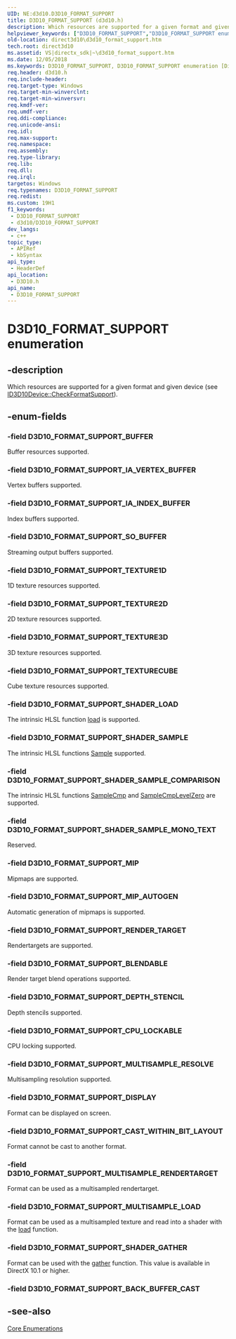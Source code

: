 ```yaml
---
UID: NE:d3d10.D3D10_FORMAT_SUPPORT
title: D3D10_FORMAT_SUPPORT (d3d10.h)
description: Which resources are supported for a given format and given device (see ID3D10Device::CheckFormatSupport).
helpviewer_keywords: ["D3D10_FORMAT_SUPPORT","D3D10_FORMAT_SUPPORT enumeration [Direct3D 10]","D3D10_FORMAT_SUPPORT_BLENDABLE","D3D10_FORMAT_SUPPORT_BUFFER","D3D10_FORMAT_SUPPORT_CAST_WITHIN_BIT_LAYOUT","D3D10_FORMAT_SUPPORT_CPU_LOCKABLE","D3D10_FORMAT_SUPPORT_DEPTH_STENCIL","D3D10_FORMAT_SUPPORT_DISPLAY","D3D10_FORMAT_SUPPORT_IA_INDEX_BUFFER","D3D10_FORMAT_SUPPORT_IA_VERTEX_BUFFER","D3D10_FORMAT_SUPPORT_MIP","D3D10_FORMAT_SUPPORT_MIP_AUTOGEN","D3D10_FORMAT_SUPPORT_MULTISAMPLE_LOAD","D3D10_FORMAT_SUPPORT_MULTISAMPLE_RENDERTARGET","D3D10_FORMAT_SUPPORT_MULTISAMPLE_RESOLVE","D3D10_FORMAT_SUPPORT_RENDER_TARGET","D3D10_FORMAT_SUPPORT_SHADER_GATHER","D3D10_FORMAT_SUPPORT_SHADER_LOAD","D3D10_FORMAT_SUPPORT_SHADER_SAMPLE","D3D10_FORMAT_SUPPORT_SHADER_SAMPLE_COMPARISON","D3D10_FORMAT_SUPPORT_SHADER_SAMPLE_MONO_TEXT","D3D10_FORMAT_SUPPORT_SO_BUFFER","D3D10_FORMAT_SUPPORT_TEXTURE1D","D3D10_FORMAT_SUPPORT_TEXTURE2D","D3D10_FORMAT_SUPPORT_TEXTURE3D","D3D10_FORMAT_SUPPORT_TEXTURECUBE","d2a2c18a-93be-2cdd-860b-63f669d33214","d3d10/D3D10_FORMAT_SUPPORT","d3d10/D3D10_FORMAT_SUPPORT_BLENDABLE","d3d10/D3D10_FORMAT_SUPPORT_BUFFER","d3d10/D3D10_FORMAT_SUPPORT_CAST_WITHIN_BIT_LAYOUT","d3d10/D3D10_FORMAT_SUPPORT_CPU_LOCKABLE","d3d10/D3D10_FORMAT_SUPPORT_DEPTH_STENCIL","d3d10/D3D10_FORMAT_SUPPORT_DISPLAY","d3d10/D3D10_FORMAT_SUPPORT_IA_INDEX_BUFFER","d3d10/D3D10_FORMAT_SUPPORT_IA_VERTEX_BUFFER","d3d10/D3D10_FORMAT_SUPPORT_MIP","d3d10/D3D10_FORMAT_SUPPORT_MIP_AUTOGEN","d3d10/D3D10_FORMAT_SUPPORT_MULTISAMPLE_LOAD","d3d10/D3D10_FORMAT_SUPPORT_MULTISAMPLE_RENDERTARGET","d3d10/D3D10_FORMAT_SUPPORT_MULTISAMPLE_RESOLVE","d3d10/D3D10_FORMAT_SUPPORT_RENDER_TARGET","d3d10/D3D10_FORMAT_SUPPORT_SHADER_GATHER","d3d10/D3D10_FORMAT_SUPPORT_SHADER_LOAD","d3d10/D3D10_FORMAT_SUPPORT_SHADER_SAMPLE","d3d10/D3D10_FORMAT_SUPPORT_SHADER_SAMPLE_COMPARISON","d3d10/D3D10_FORMAT_SUPPORT_SHADER_SAMPLE_MONO_TEXT","d3d10/D3D10_FORMAT_SUPPORT_SO_BUFFER","d3d10/D3D10_FORMAT_SUPPORT_TEXTURE1D","d3d10/D3D10_FORMAT_SUPPORT_TEXTURE2D","d3d10/D3D10_FORMAT_SUPPORT_TEXTURE3D","d3d10/D3D10_FORMAT_SUPPORT_TEXTURECUBE","direct3d10.d3d10_format_support"]
old-location: direct3d10\d3d10_format_support.htm
tech.root: direct3d10
ms.assetid: VS|directx_sdk|~\d3d10_format_support.htm
ms.date: 12/05/2018
ms.keywords: D3D10_FORMAT_SUPPORT, D3D10_FORMAT_SUPPORT enumeration [Direct3D 10], D3D10_FORMAT_SUPPORT_BLENDABLE, D3D10_FORMAT_SUPPORT_BUFFER, D3D10_FORMAT_SUPPORT_CAST_WITHIN_BIT_LAYOUT, D3D10_FORMAT_SUPPORT_CPU_LOCKABLE, D3D10_FORMAT_SUPPORT_DEPTH_STENCIL, D3D10_FORMAT_SUPPORT_DISPLAY, D3D10_FORMAT_SUPPORT_IA_INDEX_BUFFER, D3D10_FORMAT_SUPPORT_IA_VERTEX_BUFFER, D3D10_FORMAT_SUPPORT_MIP, D3D10_FORMAT_SUPPORT_MIP_AUTOGEN, D3D10_FORMAT_SUPPORT_MULTISAMPLE_LOAD, D3D10_FORMAT_SUPPORT_MULTISAMPLE_RENDERTARGET, D3D10_FORMAT_SUPPORT_MULTISAMPLE_RESOLVE, D3D10_FORMAT_SUPPORT_RENDER_TARGET, D3D10_FORMAT_SUPPORT_SHADER_GATHER, D3D10_FORMAT_SUPPORT_SHADER_LOAD, D3D10_FORMAT_SUPPORT_SHADER_SAMPLE, D3D10_FORMAT_SUPPORT_SHADER_SAMPLE_COMPARISON, D3D10_FORMAT_SUPPORT_SHADER_SAMPLE_MONO_TEXT, D3D10_FORMAT_SUPPORT_SO_BUFFER, D3D10_FORMAT_SUPPORT_TEXTURE1D, D3D10_FORMAT_SUPPORT_TEXTURE2D, D3D10_FORMAT_SUPPORT_TEXTURE3D, D3D10_FORMAT_SUPPORT_TEXTURECUBE, d2a2c18a-93be-2cdd-860b-63f669d33214, d3d10/D3D10_FORMAT_SUPPORT, d3d10/D3D10_FORMAT_SUPPORT_BLENDABLE, d3d10/D3D10_FORMAT_SUPPORT_BUFFER, d3d10/D3D10_FORMAT_SUPPORT_CAST_WITHIN_BIT_LAYOUT, d3d10/D3D10_FORMAT_SUPPORT_CPU_LOCKABLE, d3d10/D3D10_FORMAT_SUPPORT_DEPTH_STENCIL, d3d10/D3D10_FORMAT_SUPPORT_DISPLAY, d3d10/D3D10_FORMAT_SUPPORT_IA_INDEX_BUFFER, d3d10/D3D10_FORMAT_SUPPORT_IA_VERTEX_BUFFER, d3d10/D3D10_FORMAT_SUPPORT_MIP, d3d10/D3D10_FORMAT_SUPPORT_MIP_AUTOGEN, d3d10/D3D10_FORMAT_SUPPORT_MULTISAMPLE_LOAD, d3d10/D3D10_FORMAT_SUPPORT_MULTISAMPLE_RENDERTARGET, d3d10/D3D10_FORMAT_SUPPORT_MULTISAMPLE_RESOLVE, d3d10/D3D10_FORMAT_SUPPORT_RENDER_TARGET, d3d10/D3D10_FORMAT_SUPPORT_SHADER_GATHER, d3d10/D3D10_FORMAT_SUPPORT_SHADER_LOAD, d3d10/D3D10_FORMAT_SUPPORT_SHADER_SAMPLE, d3d10/D3D10_FORMAT_SUPPORT_SHADER_SAMPLE_COMPARISON, d3d10/D3D10_FORMAT_SUPPORT_SHADER_SAMPLE_MONO_TEXT, d3d10/D3D10_FORMAT_SUPPORT_SO_BUFFER, d3d10/D3D10_FORMAT_SUPPORT_TEXTURE1D, d3d10/D3D10_FORMAT_SUPPORT_TEXTURE2D, d3d10/D3D10_FORMAT_SUPPORT_TEXTURE3D, d3d10/D3D10_FORMAT_SUPPORT_TEXTURECUBE, direct3d10.d3d10_format_support
req.header: d3d10.h
req.include-header: 
req.target-type: Windows
req.target-min-winverclnt: 
req.target-min-winversvr: 
req.kmdf-ver: 
req.umdf-ver: 
req.ddi-compliance: 
req.unicode-ansi: 
req.idl: 
req.max-support: 
req.namespace: 
req.assembly: 
req.type-library: 
req.lib: 
req.dll: 
req.irql: 
targetos: Windows
req.typenames: D3D10_FORMAT_SUPPORT
req.redist: 
ms.custom: 19H1
f1_keywords:
 - D3D10_FORMAT_SUPPORT
 - d3d10/D3D10_FORMAT_SUPPORT
dev_langs:
 - c++
topic_type:
 - APIRef
 - kbSyntax
api_type:
 - HeaderDef
api_location:
 - D3D10.h
api_name:
 - D3D10_FORMAT_SUPPORT
---
```


# D3D10_FORMAT_SUPPORT enumeration


## -description

Which resources are supported for a given format and given device (see <a href="https://docs.microsoft.com/windows/desktop/api/d3d10/nf-d3d10-id3d10device-checkformatsupport">ID3D10Device::CheckFormatSupport</a>).

## -enum-fields

### -field D3D10_FORMAT_SUPPORT_BUFFER

Buffer resources supported.

### -field D3D10_FORMAT_SUPPORT_IA_VERTEX_BUFFER

Vertex buffers supported.

### -field D3D10_FORMAT_SUPPORT_IA_INDEX_BUFFER

Index buffers supported.

### -field D3D10_FORMAT_SUPPORT_SO_BUFFER

Streaming output buffers supported.

### -field D3D10_FORMAT_SUPPORT_TEXTURE1D

1D texture resources supported.

### -field D3D10_FORMAT_SUPPORT_TEXTURE2D

2D texture resources supported.

### -field D3D10_FORMAT_SUPPORT_TEXTURE3D

3D texture resources supported.

### -field D3D10_FORMAT_SUPPORT_TEXTURECUBE

Cube texture resources supported.

### -field D3D10_FORMAT_SUPPORT_SHADER_LOAD

The intrinsic HLSL function <a href="https://docs.microsoft.com/windows/desktop/direct3dhlsl/dx-graphics-hlsl-to-load">load</a> is supported.

### -field D3D10_FORMAT_SUPPORT_SHADER_SAMPLE

The intrinsic HLSL functions <a href="https://docs.microsoft.com/windows/desktop/direct3dhlsl/dx-graphics-hlsl-to-sample">Sample</a> supported.

### -field D3D10_FORMAT_SUPPORT_SHADER_SAMPLE_COMPARISON

The intrinsic HLSL functions <a href="https://docs.microsoft.com/windows/desktop/direct3dhlsl/dx-graphics-hlsl-to-samplecmp">SampleCmp</a> 
        and <a href="https://docs.microsoft.com/windows/desktop/direct3dhlsl/dx-graphics-hlsl-to-samplecmplevelzero">SampleCmpLevelZero</a> are supported.

### -field D3D10_FORMAT_SUPPORT_SHADER_SAMPLE_MONO_TEXT

Reserved.

### -field D3D10_FORMAT_SUPPORT_MIP

Mipmaps are supported.

### -field D3D10_FORMAT_SUPPORT_MIP_AUTOGEN

Automatic generation of mipmaps is supported.

### -field D3D10_FORMAT_SUPPORT_RENDER_TARGET

Rendertargets are supported.

### -field D3D10_FORMAT_SUPPORT_BLENDABLE

Render target blend operations supported.

### -field D3D10_FORMAT_SUPPORT_DEPTH_STENCIL

Depth stencils supported.

### -field D3D10_FORMAT_SUPPORT_CPU_LOCKABLE

CPU locking supported.

### -field D3D10_FORMAT_SUPPORT_MULTISAMPLE_RESOLVE

Multisampling resolution supported.

### -field D3D10_FORMAT_SUPPORT_DISPLAY

Format can be displayed on screen.

### -field D3D10_FORMAT_SUPPORT_CAST_WITHIN_BIT_LAYOUT

Format cannot be cast to another format.

### -field D3D10_FORMAT_SUPPORT_MULTISAMPLE_RENDERTARGET

Format can be used as a multisampled rendertarget.

### -field D3D10_FORMAT_SUPPORT_MULTISAMPLE_LOAD

Format can be used as a multisampled texture and read into a shader with the <a href="https://docs.microsoft.com/windows/desktop/direct3dhlsl/dx-graphics-hlsl-to-load">load</a> function.

### -field D3D10_FORMAT_SUPPORT_SHADER_GATHER

Format can be used with the <a href="https://docs.microsoft.com/windows/desktop/direct3dhlsl/dx-graphics-hlsl-to-gather">gather</a> function. This value is available in DirectX 10.1 or higher.

### -field D3D10_FORMAT_SUPPORT_BACK_BUFFER_CAST

## -see-also

<a href="https://docs.microsoft.com/windows/desktop/direct3d10/d3d10-graphics-reference-d3d10-core-enums">Core Enumerations</a>

